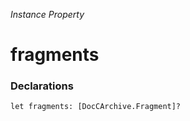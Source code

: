 *Instance Property*

# fragments

### Declarations

```
let fragments: [DocCArchive.Fragment]?
```

